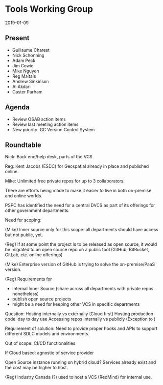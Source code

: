 # Tools Working Group

2019-01-09

## Present

* Guillaume Charest
* Nick Schonning
* Adam Peck
* Jim Cowie
* Mike Nguyen
* Reg Maltais
* Andrew Sinkinson
* Al Akdari
* Caster Parham

## Agenda
* Review OSAB action items
* Review last meeting action items
* New priority: GC Version Control System

## Roundtable

Nick: Back end/help desk, parts of the VCS

Reg: Kent Jacobs (ESDC) for Geospatial already in place and published online.

Mike: Unlimited free private repos for up to 3 collaborators.

There are efforts being made to make it easier to live in both on-premise and online worlds.

PSPC has identified the need for a central DVCS as part of its offerings for other government departments.

Need for scoping:

(Mike) Inner source only for this scope: all departments should have access but not public, yet.

(Reg) If at some point the project is to be released as open source, it would be migrated to an open source repo on a public tool (GitHub, BitBucket, GitLab, etc. online offerings)

(Mike) Enterprise version of GitHub is trying to solve the on-premise/PaaS version.

(Reg) Requirements for 
* internal Inner Source (share across all departments with private repos nonetheless)
* publish open source projects
* might be a need for keeping other VCS in specific departments

Question: 
Hosting internally vs externally (Cloud first)
Hosting production code: day to day use
Accessing repos internally vs publicly (Exception to )

Requirement of solution: Need to provide proper hooks and APIs to support different SDLC models and environments.

Out of scope: CI/CD functionalities

If Cloud based: agnostic of service provider

Open Source instance running on hybrid cloud? Services already exist and the cost may be higher to host.

(Reg) Industry Canada (?) used to host a VCS (RedMind) for internal use.